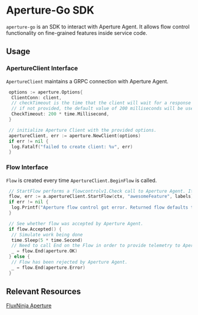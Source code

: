 # Aperture-Go SDK

`aperture-go` is an SDK to interact with Aperture Agent. It allows flow control functionality on fine-grained features inside service code.

## Usage

### ApertureClient Interface

`ApertureClient` maintains a GRPC connection with Aperture Agent.

```go
 options := aperture.Options{
  ClientConn: client,
  // checkTimeout is the time that the client will wait for a response from Aperture Agent.
  // if not provided, the default value of 200 milliseconds will be used.
  CheckTimeout: 200 * time.Millisecond,
 }

 // initialize Aperture Client with the provided options.
 apertureClient, err := aperture.NewClient(options)
 if err != nil {
  log.Fatalf("failed to create client: %v", err)
 }
```

### Flow Interface

`Flow` is created every time `ApertureClient.BeginFlow` is called.

```go
 // StartFlow performs a flowcontrolv1.Check call to Aperture Agent. It returns a Flow and an error if any.
 flow, err := a.apertureClient.StartFlow(ctx, "awesomeFeature", labels)
 if err != nil {
  log.Printf("Aperture flow control got error. Returned flow defaults to Allowed. flow.Accepted(): %t", flow.Accepted())
 }

 // See whether flow was accepted by Aperture Agent.
 if flow.Accepted() {
  // Simulate work being done
  time.Sleep(5 * time.Second)
  // Need to call End on the Flow in order to provide telemetry to Aperture Agent for completing the control loop. The first argument catpures whether the feature captured by the Flow was successful or resulted in an error. The second argument is error message for further diagnosis.
  _ = flow.End(aperture.OK)
 } else {
  // Flow has been rejected by Aperture Agent.
  _ = flow.End(aperture.Error)
 }
```

## Relevant Resources

[FluxNinja Aperture](https://github.com/fluxninja/aperture)
